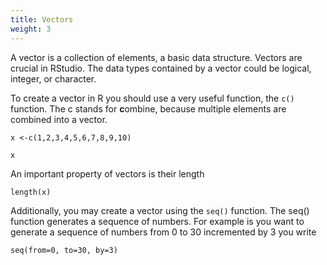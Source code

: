 ```yaml
---
title: Vectors
weight: 3
---
```


A vector is a collection of elements, a basic data structure. Vectors are crucial in RStudio. The data types contained by a vector could be logical, integer, or  character. 
</br>

To create a vector in R you should use a very useful function, the `c()` function. The c stands for **c**ombine, because multiple elements are combined into a vector.

```{r vector, message=FALSE, warning=FALSE, paged.print=FALSE}
x <-c(1,2,3,4,5,6,7,8,9,10)
```

```{r x, message=FALSE, warning=FALSE, paged.print=FALSE}
x
```

An important property of vectors is their length 

```{r length, message=FALSE, warning=FALSE, paged.print=FALSE}
length(x)
```


Additionally, you may create a vector using the `seq()` function. The seq() function generates a sequence of numbers. For example is you want to generate a sequence of numbers from 0 to 30 incremented by 3 you write

```{r seq, message=FALSE, warning=FALSE, paged.print=FALSE}
seq(from=0, to=30, by=3)
```
